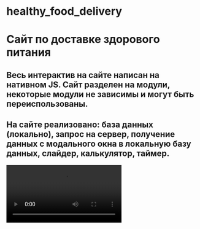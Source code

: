 # healthy_food_delivery
# Сайт по доставке здорового питания
## Весь интерактив на сайте написан на нативном JS. Сайт разделен на модули, некоторые модули не зависимы и могут быть переиспользованы. 
## На сайте реализовано: база данных (локально), запрос на сервер, получение данных с модального окна в локальную базу данных, слайдер, калькулятор, таймер.

![Imgur](https://i.imgur.com/UynmLOs.mp4)
